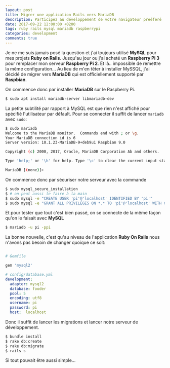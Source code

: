 ```yaml
---
layout: post
title: Migrer une application Rails vers MariaDB
description: Participez au développement de votre navigateur preéferé
date: 2017-09-22 12:00:00 +0200
tags: ruby rails mysql mariadb raspberrypi
categories: development
comments: true
---
```


Je ne me suis jamais posé la question et j'ai toujours utilisé **MySQL** pour mes projets **Ruby on Rails**. Jusqu'au jour ou j'ai acheté un **Raspberry Pi 3** pour remplacer mon serveur **Raspberry Pi 2**. Et là.. impossible de remettre la même configuration... Au lieu de m'en têter à installer MySSQL, j'ai décidé de migrer vers **MariaDB** qui est officiellement supporté par **Raspbian**.

On commence donc par installer **MariaDB** sur le Raspberry Pi.

```bash
$ sudo apt install mariadb-server libmariadb-dev
```

La petite subtilité par rapport à MySQL est que rien n'est affiché pour spécifié l'utilisateur par défault. Pour se connecter il suffit de lancer `mariadb` avec `sudo`:

```bash
$ sudo mariadb
Welcome to the MariaDB monitor.  Commands end with ; or \g.
Your MariaDB connection id is 6
Server version: 10.1.23-MariaDB-9+deb9u1 Raspbian 9.0

Copyright (c) 2000, 2017, Oracle, MariaDB Corporation Ab and others.

Type 'help;' or '\h' for help. Type '\c' to clear the current input statement.

MariaDB [(none)]>
```

On commence donc par sécuriser notre serveur avec la commande

```bash
$ sudo mysql_secure_installation
$ # on peut aussi le faire à la main
$ sudo mysql -e "CREATE USER 'pi'@'localhost' IDENTIFIED BY 'pi'"
$ sudo mysql -e "GRANT ALL PRIVILEGES ON *.* TO 'pi'@'localhost' WITH GRANT OPTION"
```

Et pour tester que tout c'est bien passé, on se connecte de la même façon qu'on le faisait avec **MySQL**

```bash
$ mariadb -u pi -ppi
```

La bonne nouvelle, c'est qu'au niveau de l'application **Ruby On Rails** nous n'avons pas besoin de changer quoique ce soit:

```ruby

# Gemfile

gem 'mysql2'

```

```yml
# config/database.yml
development:
  adapter: mysql2
  database: fooder
  pool: 5
  encoding: utf8
  username: pi
  password: pi
  host:  localhost
```

Donc il suffit de lancer les migrations et lancer notre serveur de développement.

```bash
$ bundle install
$ rake db:create
$ rake db:migrate
$ rails s
```

Si tout pouvait être aussi simple...
